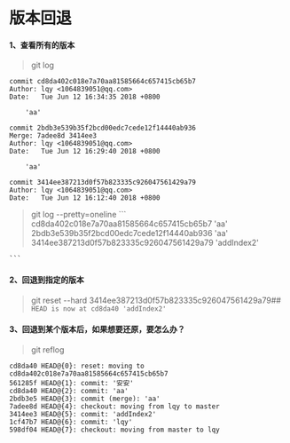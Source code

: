 # 版本回退

#### 1、查看所有的版本
> git log
```
commit cd8da402c018e7a70aa81585664c657415cb65b7
Author: lqy <1064839051@qq.com>
Date:   Tue Jun 12 16:34:35 2018 +0800

    'aa'

commit 2bdb3e539b35f2bcd00edc7cede12f14440ab936
Merge: 7adee8d 3414ee3
Author: lqy <1064839051@qq.com>
Date:   Tue Jun 12 16:29:40 2018 +0800

    'aa'

commit 3414ee387213d0f57b823335c926047561429a79
Author: lqy <1064839051@qq.com>
Date:   Tue Jun 12 16:12:40 2018 +0800
```
> git log --pretty=oneline
    ```
    cd8da402c018e7a70aa81585664c657415cb65b7 'aa'
    2bdb3e539b35f2bcd00edc7cede12f14440ab936 'aa'
    3414ee387213d0f57b823335c926047561429a79 'addIndex2'

    ```
    
#### 2、回退到指定的版本 
> git reset --hard 3414ee387213d0f57b823335c926047561429a79##
    ```
    HEAD is now at cd8da40 'addIndex2'
    ```
    
#### 3、回退到某个版本后，如果想要还原，要怎么办？
> git reflog
  
```
cd8da40 HEAD@{0}: reset: moving to cd8da402c018e7a70aa81585664c657415cb65b7
561285f HEAD@{1}: commit: '安安'
cd8da40 HEAD@{2}: commit: 'aa'
2bdb3e5 HEAD@{3}: commit (merge): 'aa'
7adee8d HEAD@{4}: checkout: moving from lqy to master
3414ee3 HEAD@{5}: commit: 'addIndex2'
1cf47b7 HEAD@{6}: commit: 'lqy'
598df04 HEAD@{7}: checkout: moving from master to lqy
